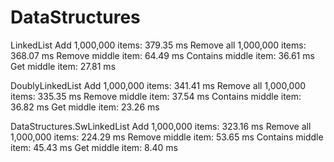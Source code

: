 # DataStructures

LinkedList
Add 1,000,000 items: 379.35 ms
Remove all 1,000,000 items: 368.07 ms
Remove middle item: 64.49 ms
Contains middle item: 36.61 ms
Get middle item: 27.81 ms

DoublyLinkedList
Add 1,000,000 items: 341.41 ms
Remove all 1,000,000 items: 335.35 ms
Remove middle item: 37.54 ms
Contains middle item: 36.82 ms
Get middle item: 23.26 ms

DataStructures.SwLinkedList
Add 1,000,000 items: 323.16 ms
Remove all 1,000,000 items: 224.29 ms
Remove middle item: 53.65 ms
Contains middle item: 45.43 ms
Get middle item: 8.40 ms
